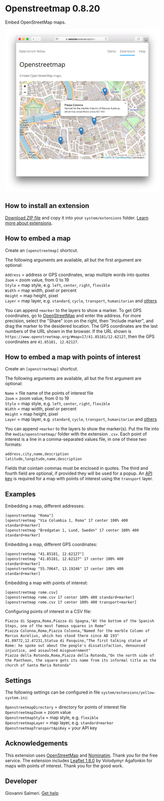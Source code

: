Openstreetmap 0.8.20
====================
Embed OpenStreetMap maps.

<p align="center"><img src="openstreetmap-screenshot.png?raw=true" alt="Screenshot"></p>

## How to install an extension

[Download ZIP file](https://github.com/GiovanniSalmeri/yellow-openstreetmap/archive/main.zip) and copy it into your `system/extensions` folder. [Learn more about extensions](https://github.com/annaesvensson/yellow-update).

## How to embed a map

Create an `[openstreetmap]` shortcut.

The following arguments are available, all but the first argument are optional:

`Address` = address or GPS coordinates, wrap multiple words into quotes  
`Zoom` = zoom value, from 0 to 19  
`Style` = map style, e.g. `left`, `center`, `right`, `flexible`  
`Width` = map width, pixel or percent  
`Height` = map height, pixel  
`Layer` = map layer, e.g. `standard`, `cycle`, `transport`, `humanitarian` and [others](https://wiki.openstreetmap.org/wiki/Browsing#Layers)

You can append `+marker` to the layers to show a marker. To get GPS coordinates, go to [OpenStreetMap](https://www.openstreetmap.org/) and enter the address. For more precision, select the "Share" icon on the right, then "Include marker", and drag the marker to the desidered location. The GPS coordinates are the last numbers of the URL shown in the browser. If the URL shown is `https://www.openstreetmap.org/#map=17/41.85181/12.62127`, then the GPS coordinates are `41.85181, 12.62127`.

## How to embed a map with points of interest

Create an `[openstreetmap]` shortcut.

The following arguments are available, all but the first argument are optional:

`Name` = file name of the points of interest file  
`Zoom` = zoom value, from 0 to 19  
`Style` = map style, e.g. `left`, `center`, `right`, `flexible`  
`Width` = map width, pixel or percent  
`Height` = map height, pixel  
`Layer` = map layer, e.g. `standard`, `cycle`, `transport`, `humanitarian` and [others](https://wiki.openstreetmap.org/wiki/Browsing#Layers)

You can append `+marker` to the layers to show the marker(s). Put the file into the `media/openstreetmap/` folder with the extension `.csv`. Each point of interest is a line in a comma-separated values file, in one of these two formats:

```
address,city,name,description
latitude,longitude,name,description
```

Fields that cointain commas must be enclosed in quotes. The third and fourth field are optional, if provided they will be used for a popup. An [API key](https://www.thunderforest.com/pricing/) is required for a map with points of interest using the `transport` layer.

## Examples

Embedding a map, different addresses:

    [openstreetmap "Roma"]
    [openstreetmap "Via Columbia 1, Roma" 17 center 100% 400 standard+marker]
    [openstreetmap "Bredgatan 1, Lund, Sweden" 17 center 100% 400 standard+marker]

Embedding a map, different GPS coordinates:

    [openstreetmap "41.85181, 12.62127"]
    [openstreetmap "41.85181, 12.62127" 17 center 100% 400 standard+marker]
    [openstreetmap "55.70647, 13.19246" 17 center 100% 400 standard+marker]

Embedding a map with points of interest:

    [openstreetmap rome.csv]
    [openstreetmap rome.csv 17 center 100% 400 standard+marker]
    [openstreetmap rome.csv 17 center 100% 400 transport+marker]

Configuring points of interest in a CSV file:

```
Piazza di Spagna,Roma,Piazza di Spagna,"At the bottom of the Spanish Steps, one of the most famous squares in Rome"
Piazza Colonna,Roma,Piazza Colonna,"Named for the marble Column of Marcus Aurelius, which has stood there since AD 193"
41.89772,12.47231,Statua di Pasquino,"The first talking statue of Rome: he spoke out about the people's dissatisfaction, denounced injustice, and assaulted misgovernment"
Piazza della Rotonda,Roma,Piazza della Rotonda,"On the north side of the Pantheon, the square gets its name from its informal title as the church of Santa Maria Rotonda"
```

## Settings

The following settings can be configured in file `system/extensions/yellow-system.ini`:

`OpenstreetmapDirectory` = directory for points of interest file  
`OpenstreetmapZoom` = zoom value  
`OpenstreetmapStyle` = map style, e.g. `flexible`  
`OpenstreetmapLayer` = map layer, e.g. `standard+marker`  
`OpenstreetmapTransportApiKey` = your API key  

## Acknowledgements

This extension uses [OpenStreetMap](https://wiki.openstreetmap.org/wiki/Main_Page) and [Nominatim](https://wiki.openstreetmap.org/wiki/Nominatim). Thank you for the free service. The extension includes [Leaflet 1.8.0](https://github.com/Leaflet/Leaflet) by Volodymyr Agafonkin for maps with points of interest. Thank you for the good work.

## Developer

Giovanni Salmeri. [Get help](https://datenstrom.se/yellow/help/)
